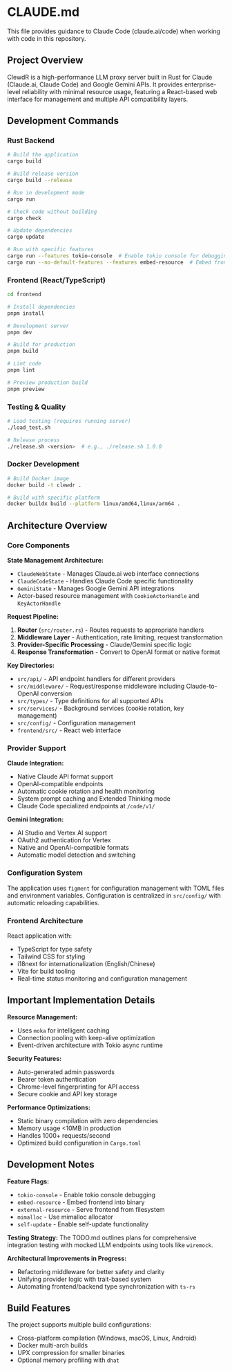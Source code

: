 # CLAUDE.md

This file provides guidance to Claude Code (claude.ai/code) when working with code in this repository.

## Project Overview

ClewdR is a high-performance LLM proxy server built in Rust for Claude (Claude.ai, Claude Code) and Google Gemini APIs. It provides enterprise-level reliability with minimal resource usage, featuring a React-based web interface for management and multiple API compatibility layers.

## Development Commands

### Rust Backend

```bash
# Build the application
cargo build

# Build release version
cargo build --release

# Run in development mode
cargo run

# Check code without building
cargo check

# Update dependencies
cargo update

# Run with specific features
cargo run --features tokio-console  # Enable tokio console for debugging
cargo run --no-default-features --features embed-resource  # Embed frontend resources
```

### Frontend (React/TypeScript)

```bash
cd frontend

# Install dependencies
pnpm install

# Development server
pnpm dev

# Build for production
pnpm build

# Lint code
pnpm lint

# Preview production build
pnpm preview
```

### Testing & Quality

```bash
# Load testing (requires running server)
./load_test.sh

# Release process
./release.sh <version>  # e.g., ./release.sh 1.0.0
```

### Docker Development

```bash
# Build Docker image
docker build -t clewdr .

# Build with specific platform
docker buildx build --platform linux/amd64,linux/arm64 .
```

## Architecture Overview

### Core Components

**State Management Architecture:**
- `ClaudeWebState` - Manages Claude.ai web interface connections
- `ClaudeCodeState` - Handles Claude Code specific functionality  
- `GeminiState` - Manages Google Gemini API integrations
- Actor-based resource management with `CookieActorHandle` and `KeyActorHandle`

**Request Pipeline:**
1. **Router** (`src/router.rs`) - Routes requests to appropriate handlers
2. **Middleware Layer** - Authentication, rate limiting, request transformation
3. **Provider-Specific Processing** - Claude/Gemini specific logic
4. **Response Transformation** - Convert to OpenAI format or native format

**Key Directories:**
- `src/api/` - API endpoint handlers for different providers
- `src/middleware/` - Request/response middleware including Claude-to-OpenAI conversion
- `src/types/` - Type definitions for all supported APIs
- `src/services/` - Background services (cookie rotation, key management)
- `src/config/` - Configuration management
- `frontend/src/` - React web interface

### Provider Support

**Claude Integration:**
- Native Claude API format support
- OpenAI-compatible endpoints 
- Automatic cookie rotation and health monitoring
- System prompt caching and Extended Thinking mode
- Claude Code specialized endpoints at `/code/v1/`

**Gemini Integration:**
- AI Studio and Vertex AI support
- OAuth2 authentication for Vertex
- Native and OpenAI-compatible formats
- Automatic model detection and switching

### Configuration System

The application uses `figment` for configuration management with TOML files and environment variables. Configuration is centralized in `src/config/` with automatic reloading capabilities.

### Frontend Architecture

React application with:
- TypeScript for type safety
- Tailwind CSS for styling
- i18next for internationalization (English/Chinese)
- Vite for build tooling
- Real-time status monitoring and configuration management

## Important Implementation Details

**Resource Management:**
- Uses `moka` for intelligent caching
- Connection pooling with keep-alive optimization
- Event-driven architecture with Tokio async runtime

**Security Features:**
- Auto-generated admin passwords
- Bearer token authentication
- Chrome-level fingerprinting for API access
- Secure cookie and API key storage

**Performance Optimizations:**
- Static binary compilation with zero dependencies
- Memory usage <10MB in production
- Handles 1000+ requests/second
- Optimized build configuration in `Cargo.toml`

## Development Notes

**Feature Flags:**
- `tokio-console` - Enable tokio console debugging
- `embed-resource` - Embed frontend into binary 
- `external-resource` - Serve frontend from filesystem
- `mimalloc` - Use mimalloc allocator
- `self-update` - Enable self-update functionality

**Testing Strategy:**
The TODO.md outlines plans for comprehensive integration testing with mocked LLM endpoints using tools like `wiremock`.

**Architectural Improvements in Progress:**
- Refactoring middleware for better safety and clarity
- Unifying provider logic with trait-based system
- Automating frontend/backend type synchronization with `ts-rs`

## Build Features

The project supports multiple build configurations:
- Cross-platform compilation (Windows, macOS, Linux, Android)
- Docker multi-arch builds
- UPX compression for smaller binaries
- Optional memory profiling with `dhat`